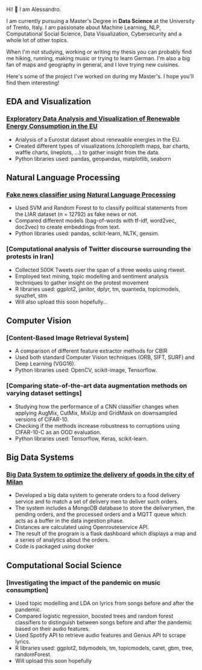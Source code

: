
Hi! :wave: I am Alessandro. 

I am currently pursuing a Master's Degree in **Data Science** at the University of Trento, Italy.
I am passionate about Machine Learning, NLP, Computational Social Science, Data Visualization, Cybersecurity and a whole lot of other topics.

When I'm not studying, working or writing my thesis you can probably find me hiking, running, making music or trying to learn German.
I'm also a big fan of maps and geography in general, and I love trying new cuisines.

Here's some of the project I've worked on during my Master's. I hope you'll find them interesting!


## EDA and Visualization

### [Exploratory Data Analysis and Visualization of Renewable Energy Consumption in the EU](https://github.com/alescortes/european-energy-consumption)
- Analysis of a Eurostat dataset about renewable energies in the EU. 
- Created different types of visualizations (choropleth maps, bar charts, waffle charts, lineplots, ...) to gather insight from the data.
- Python libraries used: pandas, geopandas, matplotlib, seaborn


## Natural Language Processing

### [Fake news classifier using Natural Language Processing](https://github.com/alescortes/fake-news-classifier)
- Used SVM and Random Forest to  to classify political statements from the LIAR dataset (n = 12792) as fake news or not.
- Compared different models (bag-of-words with tf-idf, word2vec, doc2vec) to create embeddings from text.
- Python libraries used: pandas, scikit-learn, NLTK, gensim.

### [Computational analysis of Twitter discourse surrounding the protests in Iran]
- Collected 500K Tweets over the span of a three weeks using rtweet.
- Employed text mining, topic modelling and sentiment analysis techniques to gather insight on the protest movement
- R libraries used: ggplot2, janitor, dplyr, tm, quanteda, topicmodels, syuzhet, stm
- Will also upload this soon hopefully...


## Computer Vision

### [Content-Based Image Retrieval System]
- A comparison of different feature extractor methods for CBIR
- Used both standard Computer Vision techniques (ORB, SIFT, SURF) and Deep Learning (VGG16).
- Python libraries used: OpenCV, scikit-image, Tensorflow.

### [Comparing state-of-the-art data augmentation methods on varying dataset settings]
- Studying how the performance of a CNN classifier changes when applying AugMix, CutMix, MixUp and GridMask on downsampled versions of CIFAR-10.
- Checking if the methods increase robustness to corruptions using CIFAR-10-C as an OOD evaluation.
- Python libraries used: Tensorflow, Keras, scikit-learn.


## Big Data Systems

### [Big Data System to optimize the delivery of goods in the city of Milan](https://github.com/alescortes/food-delivery_bdt2022)
- Developed a big data system to generate orders to a food delivery service and to match a set of delivery men to deliver such orders. 
- The system includes a MongoDB database to store the deliverymen, the pending orders, and the processed orders and a MQTT queue which acts as a buffer in the data ingestion phase.
- Distances are calculated using Openrouteservice API.
- The result of the program is a flask dashboard which displays a map and a series of analytics about the orders.
- Code is packaged using docker


## Computational Social Science

### [Investigating the impact of the pandemic on music consumption]
- Used topic modelling and LDA on lyrics from songs before and after the pandemic.
- Compared logistic regression, boosted trees and random forest classifiers to distinguish between songs before and after the pandemic based on their audio features.
- Used Spotify API to retrieve audio features and Genius API to scrape lyrics.
- R libraries used: ggplot2, tidymodels, tm, topicmodels, caret, gbm, tree, randomForest.
- Will upload this soon hopefully

